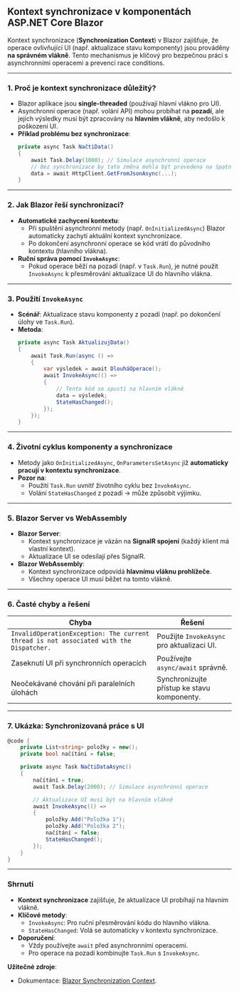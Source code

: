 
## **Kontext synchronizace v komponentách ASP.NET Core Blazor**  

Kontext synchronizace (**Synchronization Context**) v Blazor zajišťuje, že operace ovlivňující UI (např. aktualizace stavu komponenty) jsou prováděny **na správném vlákně**. Tento mechanismus je klíčový pro bezpečnou práci s asynchronními operacemi a prevenci race conditions.

---

### **1. Proč je kontext synchronizace důležitý?**  

- Blazor aplikace jsou **single-threaded** (používají hlavní vlákno pro UI).  
- Asynchronní operace (např. volání API) mohou probíhat na **pozadí**, ale jejich výsledky musí být zpracovány na **hlavním vlákně**, aby nedošlo k poškození UI.  
- **Příklad problému bez synchronizace**:  
  ```csharp
  private async Task NačtiData()
  {
      await Task.Delay(1000); // Simulace asynchronní operace
      // Bez synchronizace by tato změna mohla být provedena na špatném vlákně → chyba
      data = await HttpClient.GetFromJsonAsync(...);
  }
  ```

---

### **2. Jak Blazor řeší synchronizaci?**  

- **Automatické zachycení kontextu**:  
  - Při spuštění asynchronní metody (např. `OnInitializedAsync`) Blazor automaticky zachytí aktuální kontext synchronizace.  
  - Po dokončení asynchronní operace se kód vrátí do původního kontextu (hlavního vlákna).  
- **Ruční správa pomocí `InvokeAsync`**:  
  - Pokud operace běží na pozadí (např. v `Task.Run`), je nutné použít `InvokeAsync` k přesměrování aktualizace UI do hlavního vlákna.  

---

### **3. Použití `InvokeAsync`**  

- **Scénář**: Aktualizace stavu komponenty z pozadí (např. po dokončení úlohy ve `Task.Run`).  
- **Metoda**:  
  ```csharp
  private async Task AktualizujData()
  {
      await Task.Run(async () =>
      {
          var výsledek = await DlouháOperace();
          await InvokeAsync(() => 
          {
              // Tento kód se spustí na hlavním vlákně
              data = výsledek;
              StateHasChanged();
          });
      });
  }
  ```

---

### **4. Životní cyklus komponenty a synchronizace**  

- Metody jako `OnInitializedAsync`, `OnParametersSetAsync` již **automaticky pracují v kontextu synchronizace**.  
- **Pozor na**:  
  - Použití `Task.Run` uvnitř životního cyklu bez `InvokeAsync`.  
  - Volání `StateHasChanged` z pozadí → může způsobit výjimku.  

---

### **5. Blazor Server vs WebAssembly**  

- **Blazor Server**:  
  - Kontext synchronizace je vázán na **SignalR spojení** (každý klient má vlastní kontext).  
  - Aktualizace UI se odesílají přes SignalR.  
- **Blazor WebAssembly**:  
  - Kontext synchronizace odpovídá **hlavnímu vláknu prohlížeče**.  
  - Všechny operace UI musí běžet na tomto vlákně.  

---

### **6. Časté chyby a řešení**  

| **Chyba**                                   | **Řešení**                                  |  
|--------------------------------------------|--------------------------------------------|  
| `InvalidOperationException: The current thread is not associated with the Dispatcher.` | Použijte `InvokeAsync` pro aktualizaci UI. |  
| Zaseknutí UI při synchronních operacích     | Používejte `async/await` správně.          |  
| Neočekávané chování při paralelních úlohách | Synchronizujte přístup ke stavu komponenty. |  

---

### **7. Ukázka: Synchronizovaná práce s UI**  

```csharp
@code {
    private List<string> položky = new();
    private bool načítání = false;

    private async Task NačtiDataAsync()
    {
        načítání = true;
        await Task.Delay(2000); // Simulace asynchronní operace

        // Aktualizace UI musí být na hlavním vlákně
        await InvokeAsync(() =>
        {
            položky.Add("Položka 1");
            položky.Add("Položka 2");
            načítání = false;
            StateHasChanged();
        });
    }
}
```

---

### **Shrnutí**  

- **Kontext synchronizace** zajišťuje, že aktualizace UI probíhají na hlavním vlákně.  
- **Klíčové metody**:  
  - `InvokeAsync`: Pro ruční přesměrování kódu do hlavního vlákna.  
  - `StateHasChanged`: Volá se automaticky v kontextu synchronizace.  
- **Doporučení**:  
  - Vždy používejte `await` před asynchronními operacemi.  
  - Pro operace na pozadí kombinujte `Task.Run` s `InvokeAsync`.  

**Užitečné zdroje**:  
- Dokumentace: [Blazor Synchronization Context](https://learn.microsoft.com/cs-cz/aspnet/core/blazor/components/rendering#synchronization-context).  

